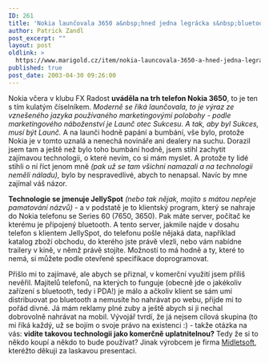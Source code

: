 ```yaml
---
ID: 261
title: 'Nokia launčovala 3650 a&nbsp;hned jedna legrácka s&nbsp;bluetooth'
author: Patrick Zandl
post_excerpt: ""
layout: post
oldlink: >
  https://www.marigold.cz/item/nokia-launcovala-3650-a-hned-jedna-legracka-s-bluetooth
published: true
post_date: 2003-04-30 09:26:00
---
```

<p>
Nokia včera v klubu FX Radost <STRONG>uváděla na trh telefon Nokia 3650</STRONG>, to je ten s tím kulatým číselníkem. <EM>Moderně se říká launčovala, to je výraz ze vznešeného jazyka používaného marketingovými polobohy - podle marketingového náboženství je Launč otec Sukcesu. A tak, aby byl Sukces, musí být Launč.</EM> A na launči hodně papání a bumbání, vše bylo, protože Nokia je v tomto uznalá a nenechá novináře ani dealery na suchu. Dorazil jsem tam a ještě než bylo toho bumbání hodně, jsem stihl zachytit zajímavou technologii, o které nevím, co si mám myslet. A protože ty lidé stihli o ní říct jenom mně <EM>(pak už se tam všichni namazali a na technologii neměli náladu),</EM> bylo by nespravedlivé, abych to nenapsal. Navíc by mne zajímal váš názor. </p>

<p>
<STRONG>Technologie se jmenuje JellySpot</STRONG> <EM>(nebo tak nějak, mojito s mátou nepřeje pamatování názvů) </EM>- a v podstatě je to klientský program, který se nahraje do Nokia telefonu se Series 60 (7650, 3650). Pak máte server, počítač ke kterému je připojený bluetooth. A tento server, jakmile najde v dosahu telefon s klientem JellySpot, do telefonu pošle nějaká data, například katalog zboží obchodu, do kterého jste právě vlezli, nebo vám nabídne trailery v kině, v němž právě stojíte. Možností to má hodně a ty, které to nemá, si můžete podle otevřené specifikace doprogramovat. </p>

<p>
Přišlo mi to zajímavé, ale abych se přiznal, v komerční využití jsem příliš nevěřil. Majitelů telefonů, na kterých to funguje (obecně jde o jakékoliv zařízení s bluetooth, tedy i PDA!) je málo a ačkoliv klient se sám umí distribuovat po bluetooth a nemusíte ho nahrávat po webu, přijde mi to pořád divné. Já mám reklamy plné zuby a ještě abych si ji nechal dobrovolně nahrávat na mobil. Vývojář tvrdí, že já nejsem cílová skupina (to mi říká každý, už se bojím o svoje právo na existenci :) - takže otázka na vás: <STRONG>vidíte takovou technologii jako komerčně uplatnitelnou?</STRONG> Tedy že si to někdo koupí a někdo to bude používat? Jinak výrobcem je firma <A href="http://www.midletsoft.com/" target=_blank>Midletsoft</A>, kteréžto děkuji za laskavou presentaci. </p>
